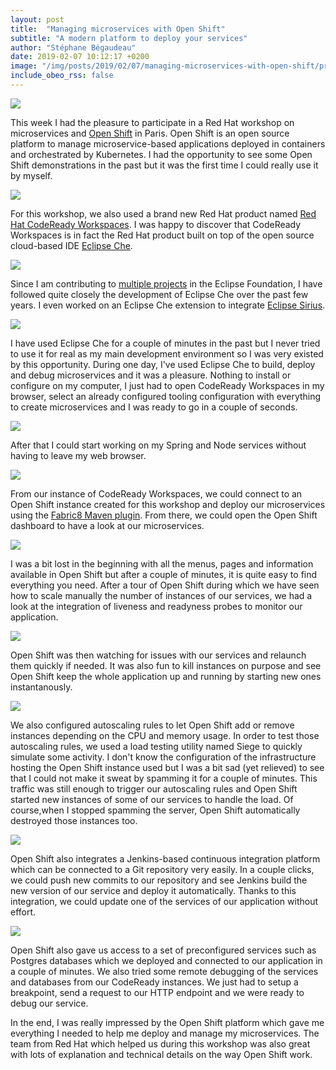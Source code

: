 ```yaml
---
layout: post
title:  "Managing microservices with Open Shift"
subtitle: "A modern platform to deploy your services"
author: "Stéphane Bégaudeau"
date: 2019-02-07 10:12:17 +0200
image: "/img/posts/2019/02/07/managing-microservices-with-open-shift/preview.png"
include_obeo_rss: false
---
```

<img src="{{ site.url }}/img/posts/2019/02/07/managing-microservices-with-open-shift/logo.jpg" class="img-fluid">

This week I had the pleasure to participate in a Red Hat workshop on microservices and [Open Shift](https://www.openshift.com) in Paris. Open Shift is an open source platform to manage microservice-based applications deployed in containers and orchestrated by Kubernetes. I had the opportunity to see some Open Shift demonstrations in the past but it was the first time I could really use it by myself.

<a href="{{ site.url }}/img/posts/2019/02/07/managing-microservices-with-open-shift/codeready-workspaces-empty.png">
<img src="{{ site.url }}/img/posts/2019/02/07/managing-microservices-with-open-shift/codeready-workspaces-empty_th.png" class="img-fluid">
</a>

For this workshop, we also used a brand new Red Hat product named [Red Hat CodeReady Workspaces](https://developers.redhat.com/products/codeready-workspaces/overview/). I was happy to discover that CodeReady Workspaces is in fact the Red Hat product built on top of the open source cloud-based IDE [Eclipse Che](https://www.eclipse.org/che/).

<img src="{{ site.url }}/img/posts/2019/02/07/managing-microservices-with-open-shift/eclipse-che.png" class="img-fluid">

Since I am contributing to [multiple projects](https://accounts.eclipse.org/users/sbegaudeau#tab-projects) in the Eclipse Foundation, I have followed quite closely the development of Eclipse Che over the past few years. I even worked on an Eclipse Che extension to integrate [Eclipse Sirius](https://www.eclipse.org/sirius/).

<a href="{{ site.url }}/img/posts/2019/02/07/managing-microservices-with-open-shift/sirius-che.png">
<img src="{{ site.url }}/img/posts/2019/02/07/managing-microservices-with-open-shift/sirius-che.png" class="img-fluid img-border">
</a>

I have used Eclipse Che for a couple of minutes in the past but I never tried to use it for real as my main development environment so I was very existed by this opportunity. During one day, I've used Eclipse Che to build, deploy and debug microservices and it was a pleasure. Nothing to install or configure on my computer, I just had to open CodeReady Workspaces in my browser, select an already configured tooling configuration with everything to create microservices and I was ready to go in a couple of seconds.

<a href="{{ site.url }}/img/posts/2019/02/07/managing-microservices-with-open-shift/codeready-workspaces-workspace.png">
<img src="{{ site.url }}/img/posts/2019/02/07/managing-microservices-with-open-shift/codeready-workspaces-workspace_th.png" class="img-fluid">
</a>

After that I could start working on my Spring and Node services without having to leave my web browser.

<a href="{{ site.url }}/img/posts/2019/02/07/managing-microservices-with-open-shift/codeready-workspaces-spring.png">
<img src="{{ site.url }}/img/posts/2019/02/07/managing-microservices-with-open-shift/codeready-workspaces-spring_th.png" class="img-fluid">
</a>

From our instance of CodeReady Workspaces, we could connect to an Open Shift instance created for this workshop and deploy our microservices using the [Fabric8 Maven plugin](https://maven.fabric8.io). From there, we could open the Open Shift dashboard to have a look at our microservices.

<a href="{{ site.url }}/img/posts/2019/02/07/managing-microservices-with-open-shift/open-shift-dashboard.png">
<img src="{{ site.url }}/img/posts/2019/02/07/managing-microservices-with-open-shift/open-shift-dashboard_th.png" class="img-fluid">
</a>

I was a bit lost in the beginning with all the menus, pages and information available in Open Shift but after a couple of minutes, it is quite easy to find everything you need.  After a tour of Open Shift during which we have seen how to scale manually the number of instances of our services, we had a look at the integration of liveness and readyness probes to monitor our application.

<a href="{{ site.url }}/img/posts/2019/02/07/managing-microservices-with-open-shift/open-shift-dashboard-2.png">
<img src="{{ site.url }}/img/posts/2019/02/07/managing-microservices-with-open-shift/open-shift-dashboard-2_th.png" class="img-fluid">
</a>

Open Shift was then watching for issues with our services and relaunch them quickly if needed. It was also fun to kill instances on purpose and see Open Shift keep the whole application up and running by starting new ones instantanously.

<a href="{{ site.url }}/img/posts/2019/02/07/managing-microservices-with-open-shift/open-shift-kill.png">
<img src="{{ site.url }}/img/posts/2019/02/07/managing-microservices-with-open-shift/open-shift-kill_th.png" class="img-fluid img-border">
</a>

We also configured autoscaling rules to let Open Shift add or remove instances depending on the CPU and memory usage. In order to test those autoscaling rules, we used a load testing utility named Siege to quickly simulate some activity. I don't know the configuration of the infrastructure hosting the Open Shift instance used but I was a bit sad (yet relieved) to see that I could not make it sweat by spamming it for a couple of minutes. This traffic was still enough to trigger our autoscaling rules and Open Shift started new instances of some of our services to handle the load. Of course,when I stopped spamming the server, Open Shift automatically destroyed those instances too.

<a href="{{ site.url }}/img/posts/2019/02/07/managing-microservices-with-open-shift/open-shift-autoscaling.png">
<img src="{{ site.url }}/img/posts/2019/02/07/managing-microservices-with-open-shift/open-shift-autoscaling_th.png" class="img-fluid img-border">
</a>

Open Shift also integrates a Jenkins-based continuous integration platform which can be connected to a Git repository very easily. In a couple clicks, we could push new commits to our repository and see Jenkins build the new version of our service and deploy it automatically. Thanks to this integration, we could update one of the services of our application without effort.

<a href="{{ site.url }}/img/posts/2019/02/07/managing-microservices-with-open-shift/open-shift-pipelines.png">
<img src="{{ site.url }}/img/posts/2019/02/07/managing-microservices-with-open-shift/open-shift-pipelines_th.png" class="img-fluid img-border">
</a>

Open Shift also gave us access to a set of preconfigured services such as Postgres databases which we deployed and connected to our application in a couple of minutes. We also tried some remote debugging of the services and databases from our CodeReady instances. We just had to setup a breakpoint, send a request to our HTTP endpoint and we were ready to debug our service.

In the end, I was really impressed by the Open Shift platform which gave me everything I needed to help me deploy and manage my microservices. The team from Red Hat which helped us during this workshop was also great with lots of explanation and technical details on the way Open Shift work.
